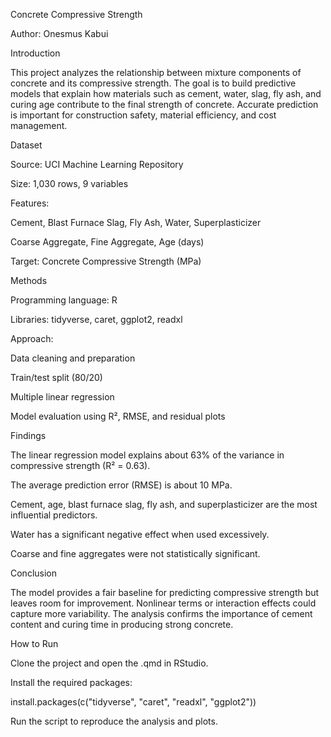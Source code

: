 Concrete Compressive Strength

Author: Onesmus Kabui

Introduction

This project analyzes the relationship between mixture components of concrete and its compressive strength. The goal is to build predictive models that explain how materials such as cement, water, slag, fly ash, and curing age contribute to the final strength of concrete. Accurate prediction is important for construction safety, material efficiency, and cost management.

Dataset

Source: UCI Machine Learning Repository

Size: 1,030 rows, 9 variables

Features:

Cement, Blast Furnace Slag, Fly Ash, Water, Superplasticizer

Coarse Aggregate, Fine Aggregate, Age (days)

Target: Concrete Compressive Strength (MPa)

Methods

Programming language: R

Libraries: tidyverse, caret, ggplot2, readxl

Approach:

Data cleaning and preparation

Train/test split (80/20)

Multiple linear regression

Model evaluation using R², RMSE, and residual plots

Findings

The linear regression model explains about 63% of the variance in compressive strength (R² = 0.63).

The average prediction error (RMSE) is about 10 MPa.

Cement, age, blast furnace slag, fly ash, and superplasticizer are the most influential predictors.

Water has a significant negative effect when used excessively.

Coarse and fine aggregates were not statistically significant.

Conclusion

The model provides a fair baseline for predicting compressive strength but leaves room for improvement. Nonlinear terms or interaction effects could capture more variability. The analysis confirms the importance of cement content and curing time in producing strong concrete.

How to Run

Clone the project and open the .qmd in RStudio.

Install the required packages:

install.packages(c("tidyverse", "caret", "readxl", "ggplot2"))


Run the script to reproduce the analysis and plots.
